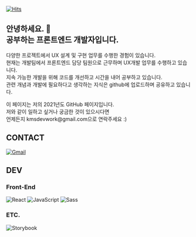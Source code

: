 <p align="right;">

[![Hits](https://hits.seeyoufarm.com/api/count/incr/badge.svg?url=https%3A%2F%2Fgithub.com%2Fqkaxhfms&count_bg=%235E6FD3&title_bg=%23555555&icon=&icon_color=%23626262&title=hits&edge_flat=false)](https://hits.seeyoufarm.com)

</p>

<h2> 안녕하세요. 👋<br>
공부하는 프론트엔드 개발자입니다.<br>
</h2>

<p>
다양한 프로젝트에서 UX 설계 및 구현 업무를 수행한 경험이 있습니다.<br/>
현재는 개발팀에서 프론트엔드 담당 팀원으로 근무하며 UX개발 업무를 수행하고 있습니다.<br/>
지속 가능한 개발을 위해 코드를 개선하고 시간을 내어 공부하고 있습니다.<br/>
관련 개념과 개발에 필요하다고 생각하는 지식은 github에 업로드하며 공유하고 있습니다.
</p>

<div>
이 페이지는 저의 2021년도 GitHub 페이지입니다.<br>
저와 같이 일하고 싶거나 궁금한 것이 있으시다면<br/>
언제든지 kmsdevwork@gmail.com으로 연락주세요 :)
<div>

## CONTACT

<p>
    <a style="inline-block" href="mailto:kmsdevwork@gmail.com"><img src="https://img.shields.io/badge/Gmail-%23D14836?style=flat-square&logo=Gmail&logoColor=white" alt="Gmail"/></a>
</p>

## DEV

### **Front-End**

![React](https://img.shields.io/badge/React-61Dafb?style=flat-square&logo=React&logoColor=white)
![JavaScript](https://img.shields.io/badge/JavaScript-%23F7DF1E?style=flat-square&logo=JavaScript&logoColor=white)
![Sass](https://img.shields.io/badge/Sass-%23db7093?style=flat-square&logo=Sass&logoColor=white)

### **ETC.**

![Storybook](https://img.shields.io/badge/Storybook-%23ff4785?style=flat-square&logo=Storybook&logoColor=white)
